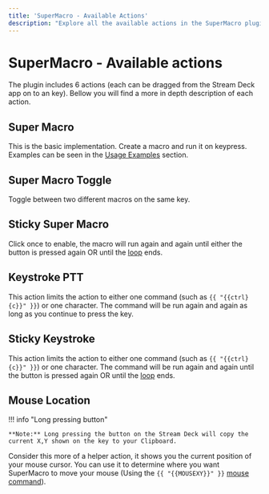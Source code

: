 ```yaml
---
title: 'SuperMacro - Available Actions'
description: "Explore all the available actions in the SuperMacro plugin by BarRaider for the Elgato Stream Deck."
---
```


<!-- NOTE: To you, the Contributor!
    Ironically, the double-bracket syntax used in SuperMacro conflicts with a special Marco syntax we can use here.
    See custom-functions.md in the *root* of the repository for the workaround
-->

# SuperMacro - Available actions 
The plugin includes 6 actions (each can be dragged from the Stream Deck app on to an key). Bellow you will find a more in depth description of each action.

## Super Macro
This is the basic implementation. Create a macro and run it on keypress. Examples can be seen in the [Usage Examples](./examples.md) section.

## Super Macro Toggle
Toggle between two different macros on the same key.

## Sticky Super Macro
Click once to enable, the macro will run again and again until either the button is pressed again OR until the [loop](./loops.md) ends.

## Keystroke PTT
This action limits the action to either one command (such as `{{ "{{ctrl}{c}}" }}`) or one character. The command will be run again and again as long as you continue to press the key.

## Sticky Keystroke
This action limits the action to either one command (such as `{{ "{{ctrl}{c}}" }}`) or one character. The command will be run again and again until the button is pressed again OR until the [loop](./loops.md) ends.

## Mouse Location
!!! info "Long pressing button"

    **Note:** Long pressing the button on the Stream Deck will copy the current X,Y shown on the key to your Clipboard.
Consider this more of a helper action, it shows you the current position of your mouse cursor. You can use it to determine where you want SuperMacro to move your mouse (Using the `{{ "{{MOUSEXY}}" }}` [mouse command](./commands.md)).
